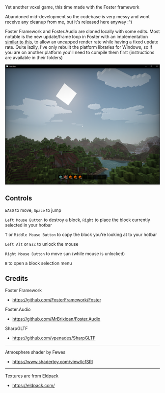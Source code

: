 Yet another voxel game, this time made with the Foster framework

Abandoned mid-development so the codebase is very messy and wont receive any cleanup from me, but it's released here anyway :^)

Foster Framework and Foster.Audio are cloned locally with some edits. Most notable is the new update/frame loop in Foster with an implementation [similar to this](https://gafferongames.com/post/fix_your_timestep/), to allow an uncapped render rate while having a fixed update rate. 
Quite lazily, I've only rebuilt the platform libraries for Windows, so if you are on another platform you'll need to compile them first (instructions are available in their folders)

<img src="screenshot.png">

Controls
-------

`WASD` to move, `Space` to jump

`Left Mouse Button` to destroy a block, `Right` to place the block currently selected in your hotbar

`T` or `Middle Mouse Button` to copy the block you're looking at to your hotbar

`Left Alt` or `Esc` to unlock the mouse

`Right Mouse Button` to move sun (while mouse is unlocked)

`B` to open a block selection menu

Credits
-------

Foster Framework
- https://github.com/FosterFramework/Foster

Foster.Audio
- https://github.com/MrBrixican/Foster.Audio

SharpGLTF
- https://github.com/vpenades/SharpGLTF

---

Atmosphere shader by Fewes
- https://www.shadertoy.com/view/lcfSRl

---

Textures are from Eldpack
- https://eldpack.com/
